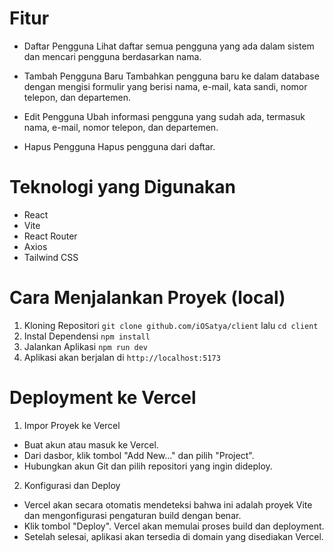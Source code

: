 # Fitur

- Daftar Pengguna
  Lihat daftar semua pengguna yang ada dalam sistem dan mencari pengguna berdasarkan nama.

- Tambah Pengguna Baru
  Tambahkan pengguna baru ke dalam database dengan mengisi formulir yang berisi nama, e-mail, kata sandi, nomor telepon, dan departemen.

- Edit Pengguna
  Ubah informasi pengguna yang sudah ada, termasuk nama, e-mail, nomor telepon, dan departemen.

- Hapus Pengguna
  Hapus pengguna dari daftar.

# Teknologi yang Digunakan

- React
- Vite
- React Router
- Axios
- Tailwind CSS

# Cara Menjalankan Proyek (local)

1. Kloning Repositori `git clone github.com/iOSatya/client` lalu `cd client`
2. Instal Dependensi `npm install`
3. Jalankan Aplikasi `npm run dev`
4. Aplikasi akan berjalan di `http://localhost:5173`

# Deployment ke Vercel

1. Impor Proyek ke Vercel
  - Buat akun atau masuk ke Vercel.
  - Dari dasbor, klik tombol "Add New..." dan pilih "Project".
  - Hubungkan akun Git dan pilih repositori yang ingin dideploy.
2. Konfigurasi dan Deploy
  - Vercel akan secara otomatis mendeteksi bahwa ini adalah proyek Vite dan mengonfigurasi pengaturan build dengan benar.
  - Klik tombol "Deploy". Vercel akan memulai proses build dan deployment.
  - Setelah selesai, aplikasi akan tersedia di domain yang disediakan Vercel.
